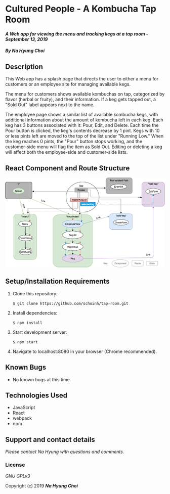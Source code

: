 # Cultured People - A Kombucha Tap Room

#### _A Web app for viewing the menu and tracking kegs at a tap room - September 13, 2019_

#### _By **Na Hyung Choi**_

## Description
This Web app has a splash page that directs the user to either a menu for customers or an employee site for managing available kegs. 

The menu for customers shows available kombuchas on tap, categorized by flavor (herbal or fruity), and their information. If a keg gets tapped out, a "Sold Out" label appears next to the name.

The employee page shows a similar list of available kombucha kegs, with additional information about the amount of kombucha left in each keg. Each keg has 3 buttons associated with it: Pour, Edit, and Delete. Each time the Pour button is clicked, the keg's contents decrease by 1 pint. Kegs with 10 or less pints left are moved to the top of the list under "Running Low." When the keg reaches 0 pints, the "Pour" button stops working, and the customer-side menu will flag the item as Sold Out. Editing or deleting a keg will affect both the employee-side and customer-side lists. 

## React Component and Route Structure
![flowchart showing React components, states, and routes](./src/assets/images/ComponentsStates.png)

## Setup/Installation Requirements

1. Clone this repository:
    ```
    $ git clone https://github.com/schoinh/tap-room.git
    ```
2. Install dependencies:
    ```
    $ npm install
    ```
3. Start development server:
    ```
    $ npm start
    ```
4. Navigate to localhost:8080 in your browser (Chrome recommended).

## Known Bugs
* No known bugs at this time.

## Technologies Used
* JavaScript
* React
* webpack
* npm

## Support and contact details

_Please contact Na Hyung with questions and comments._

### License

*GNU GPLv3*

Copyright (c) 2019 **_Na Hyung Choi_**
